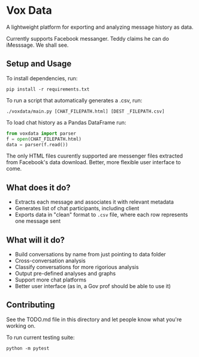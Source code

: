 # Vox Data 

A lightweight platform for exporting and analyzing message history as data. 

Currently supports Facebook messanger. Teddy claims he can do iMesssage. We shall see. 

## Setup and Usage
To install dependencies, run: 

`pip install -r requirements.txt`

To run a script that automatically generates a .csv, run: 

`./voxdata/main.py [CHAT_FILEPATH.html] [DEST _FILEPATH.csv]`

To load chat history as a Pandas DataFrame run: 

```python
from voxdata import parser
f = open(CHAT_FILEPATH.html)
data = parser(f.read())
```

The only HTML files cuurently supported are messenger files extracted from Facebook's data download. Better, more flexible user interface to come.

## What does it do?

* Extracts each message and associates it with relevant metadata
* Generates list of chat participants, including client 
* Exports data in "clean" format to `.csv` file, where each row represents one message sent 

## What will it do?
* Build conversations by name from just pointing to data folder 
* Cross-conversation analysis 
* Classify conversations for more rigorious analysis
* Output pre-defined analyses and graphs 
* Support more chat platforms
* Better user interface (as in, a Gov prof should be able to use it)

## Contributing 
See the TODO.md file in this directory and let people know what you're working on. 

To run current testing suite:

`python -m pytest` 

